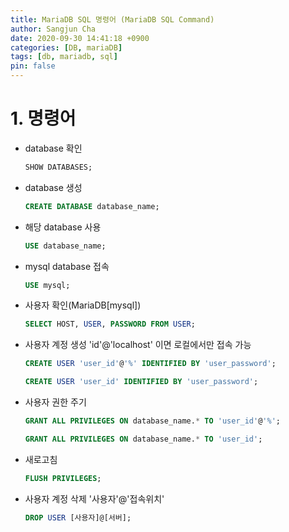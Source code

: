 ```yaml
---
title: MariaDB SQL 명령어 (MariaDB SQL Command)
author: Sangjun Cha
date: 2020-09-30 14:41:18 +0900
categories: [DB, mariaDB]
tags: [db, mariadb, sql]
pin: false
---
```




# 1. 명령어

- database 확인

    ```sql
    SHOW DATABASES;
    ```

- database 생성

    ```sql
    CREATE DATABASE database_name;
    ```

- 해당 database 사용

    ```sql
    USE database_name;
    ```

- mysql database 접속

    ```sql
    USE mysql;
    ```

- 사용자 확인(MariaDB[mysql])

    ```sql
    SELECT HOST, USER, PASSWORD FROM USER;
    ```

- 사용자 계정 생성 'id'@'localhost' 이면 로컬에서만 접속 가능

    ```sql
    CREATE USER 'user_id'@'%' IDENTIFIED BY 'user_password';
    ```

    ```sql
    CREATE USER 'user_id' IDENTIFIED BY 'user_password';
    ```

- 사용자 권한 주기

    ```sql
    GRANT ALL PRIVILEGES ON database_name.* TO 'user_id'@'%';
    ```

    ```sql
    GRANT ALL PRIVILEGES ON database_name.* TO 'user_id';
    ```

- 새로고침

    ```sql
    FLUSH PRIVILEGES;
    ```

- 사용자 계정 삭제 '사용자'@'접속위치'

    ```sql
    DROP USER [사용자]@[서버];
    ```